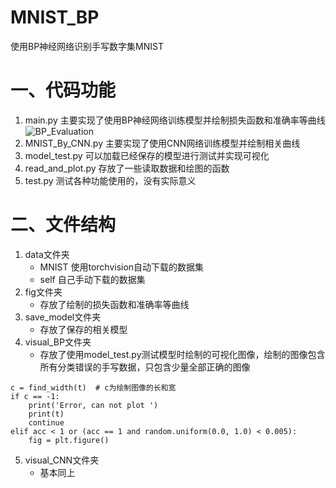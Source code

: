 # MNIST_BP
使用BP神经网络识别手写数字集MNIST


# 一、代码功能
1. main.py 主要实现了使用BP神经网络训练模型并绘制损失函数和准确率等曲线
![BP_Evaluation](https://github.com/lerlis/MNIST_BP/tree/main/fig/BP_Evaluation.jpg) 
2. MNIST_By_CNN.py 主要实现了使用CNN网络训练模型并绘制相关曲线
3. model_test.py 可以加载已经保存的模型进行测试并实现可视化
4. read_and_plot.py 存放了一些读取数据和绘图的函数
5. test.py 测试各种功能使用的，没有实际意义

# 二、文件结构
1. data文件夹
   * MNIST 使用torchvision自动下载的数据集
   * self  自己手动下载的数据集
2. fig文件夹
   * 存放了绘制的损失函数和准确率等曲线
3. save_model文件夹
   * 存放了保存的相关模型
4. visual_BP文件夹
   * 存放了使用model_test.py测试模型时绘制的可视化图像，绘制的图像包含所有分类错误的手写数据，只包含少量全部正确的图像
  ```
  c = find_width(t)  # c为绘制图像的长和宽
  if c == -1:
      print('Error, can not plot ')
      print(t)
      continue
  elif acc < 1 or (acc == 1 and random.uniform(0.0, 1.0) < 0.005):
      fig = plt.figure()
  ```
5. visual_CNN文件夹
   * 基本同上
   
